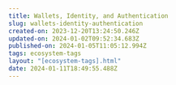 ```yaml
---
title: Wallets, Identity, and Authentication
slug: wallets-identity-authentication
created-on: 2023-12-20T13:24:50.246Z
updated-on: 2024-01-02T09:52:34.683Z
published-on: 2024-01-05T11:05:12.994Z
tags: ecosystem-tags
layout: "[ecosystem-tags].html"
date: 2024-01-11T18:49:55.488Z
---
```

